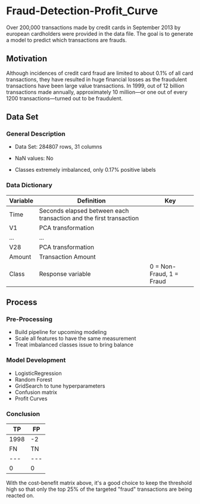 # Fraud-Detection-Profit_Curve
Over 200,000 transactions made by credit cards in September 2013 by european cardholders were provided
in the data file. The goal is to generate a model to predict which transactions are frauds.

## Motivation
Although incidences of credit card fraud are limited to about 0.1% of all card transactions, they have resulted in huge financial losses as the fraudulent transactions have been large value transactions. In 1999, out of 12 billion transactions made annually, approximately 10 million—or one out of every 1200 transactions—turned out to be fraudulent.

## Data Set
### General Description
- Data Set:
284807 rows, 31 columns

- NaN values: No

- Classes extremely imbalanced, only 0.17% positive labels

### Data Dictionary

|Variable  |  Definition  |  Key|
| --- | --- | --- |
|Time  |  Seconds elapsed between each transaction and the first transaction  |  |
|V1  |  PCA transformation  |  |
|...  | ...   |   |
|V28 |  PCA transformation    |   |
|Amount |  Transaction Amount   |   |
|Class |  Response variable   | 0 = Non-Fraud, 1 = Fraud  |

## Process
### Pre-Processing
- Build pipeline for upcoming modeling
- Scale all features to have the same measurement
- Treat imbalanced classes issue to bring balance

### Model Development
- LogisticRegression
- Random Forest
- GridSearch to tune hyperparameters
- Confusion matrix
- Profit Curves

### Conclusion
| TP  | FP |
| --- | ---|
| 1998|-2  |
| FN  | TN |
| --- | ---|
| 0   | 0  |

With the cost-benefit matrix above, it's a good choice to keep the threshold high so that only the top 25% of the targeted "fraud" transactions are being reacted on.
